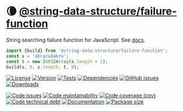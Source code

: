 :waning_crescent_moon: [@string-data-structure/failure-function](https://string-data-structure.github.io/failure-function)
==

String searching failure function for JavaScript.
See [docs](https://string-data-structure.github.io/failure-function/index.html).

```js
import {build} from '@string-data-structure/failure-function';
const s = 'abracadabra';
const t = new Int32Array(s.length + 1);
build(s, 0, s.length, t, 0);
```

[![License](https://img.shields.io/github/license/string-data-structure/failure-function.svg)](https://raw.githubusercontent.com/string-data-structure/failure-function/main/LICENSE)
[![Version](https://img.shields.io/npm/v/@string-data-structure/failure-function.svg)](https://www.npmjs.org/package/@string-data-structure/failure-function)
[![Tests](https://img.shields.io/github/workflow/status/string-data-structure/failure-function/ci:test?event=push&label=tests)](https://github.com/string-data-structure/failure-function/actions/workflows/ci:test.yml?query=branch:main)
[![Dependencies](https://img.shields.io/librariesio/github/string-data-structure/failure-function.svg)](https://github.com/string-data-structure/failure-function/network/dependencies)
[![GitHub issues](https://img.shields.io/github/issues/string-data-structure/failure-function.svg)](https://github.com/string-data-structure/failure-function/issues)
[![Downloads](https://img.shields.io/npm/dm/@string-data-structure/failure-function.svg)](https://www.npmjs.org/package/@string-data-structure/failure-function)

[![Code issues](https://img.shields.io/codeclimate/issues/string-data-structure/failure-function.svg)](https://codeclimate.com/github/string-data-structure/failure-function/issues)
[![Code maintainability](https://img.shields.io/codeclimate/maintainability/string-data-structure/failure-function.svg)](https://codeclimate.com/github/string-data-structure/failure-function/trends/churn)
[![Code coverage (cov)](https://img.shields.io/codecov/c/gh/string-data-structure/failure-function/main.svg)](https://codecov.io/gh/string-data-structure/failure-function)
[![Code technical debt](https://img.shields.io/codeclimate/tech-debt/string-data-structure/failure-function.svg)](https://codeclimate.com/github/string-data-structure/failure-function/trends/technical_debt)
[![Documentation](https://string-data-structure.github.io/failure-function/badge.svg)](https://string-data-structure.github.io/failure-function/source.html)
[![Package size](https://img.shields.io/bundlephobia/minzip/@string-data-structure/failure-function)](https://bundlephobia.com/result?p=@string-data-structure/failure-function)
